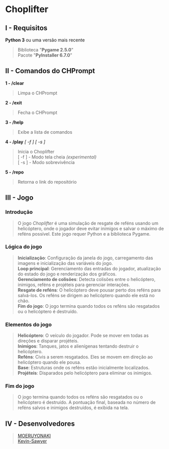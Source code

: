 # Choplifter

## I - Requisitos

**Python 3** ou uma versão mais recente
> Biblioteca "**Pygame 2.5.0**"  
> Pacote "**PyInstaller 6.7.0**"  
  
## II - Comandos do CHPrompt

**1 - /clear**  
> Limpa o CHPrompt  
  
**2 - /exit**  
> Fecha o CHPrompt  
  
**3 - /help**  
> Exibe a lista de comandos
  
**4 - /play** *[ -f ]* *[ -s ]*  
> Inicia o Choplifter  
> [ -f ] - Modo tela cheia *(experimental)*  
> [ -s ] - Modo sobrevivência
  
**5 - /repo**  
> Retorna o link do repositório  
  
## III - Jogo  
  
### Introdução
  
> O jogo *Choplifter* é uma simulação de resgate de reféns usando um helicóptero, onde o jogador deve evitar inimigos e salvar o máximo de reféns possível. Este jogo requer Python e a biblioteca Pygame.
  
### Lógica do jogo
  
> **Inicialização**: Configuração da janela do jogo, carregamento das imagens e inicialização das variáveis do jogo.  
> **Loop principal**: Gerenciamento das entradas do jogador, atualização do estado do jogo e renderização dos gráficos.  
> **Gerenciamento de colisões**: Detecta colisões entre o helicóptero, inimigos, reféns e projéteis para gerenciar interações.  
> **Resgate de reféns**: O helicóptero deve pousar perto dos reféns para salvá-los. Os reféns se dirigem ao helicóptero quando ele está no chão.  
> **Fim do jogo**: O jogo termina quando todos os reféns são resgatados ou o helicóptero é destruído.
  
### Elementos do jogo
  
> **Helicóptero**: O veículo do jogador. Pode se mover em todas as direções e disparar projéteis.  
> **Inimigos**: Tanques, jatos e alienígenas tentando destruir o helicóptero.  
> **Reféns**: Civis a serem resgatados. Eles se movem em direção ao helicóptero quando ele pousa.  
> **Base**: Estruturas onde os reféns estão inicialmente localizados.  
> **Projéteis**: Disparados pelo helicóptero para eliminar os inimigos.
  
### Fim do jogo
  
> O jogo termina quando todos os reféns são resgatados ou o helicóptero é destruído. A pontuação final, baseada no número de reféns salvos e inimigos destruídos, é exibida na tela.
  
## IV - Desenvolvedores
  
> [MOERUYONAKI](https://www.github.com/MOERUYONAKI)  
> [Kevin-Sawyer](https://www.github.com/Kevin-Sawyer)  
  